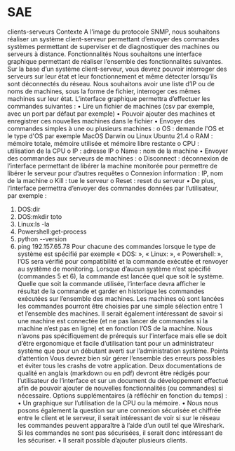 # SAE
 clients-serveurs
Contexte
A l’image du protocole SNMP, nous souhaitons réaliser un système client-serveur permettant
d’envoyer des commandes systèmes permettant de superviser et de diagnostiquer des
machines ou serveurs à distance.
Fonctionnalités
Nous souhaitons une interface graphique permettant de réaliser l’ensemble des
fonctionnalités suivantes. Sur la base d’un système client-serveur, vous devrez pouvoir
interroger des serveurs sur leur état et leur fonctionnement et même détecter lorsqu’ils sont
déconnectés du réseau. Nous souhaitons avoir une liste d’IP ou de noms de machines, sous la
forme de fichier, interroger ces mêmes machines sur leur état.
L’interface graphique permettra d’effectuer les commandes suivantes :
• Lire un fichier de machines (csv par exemple, avec un port par défaut par exemple)
• Pouvoir ajouter des machines et enregistrer ces nouvelles machines dans le fichier
• Envoyer des commandes simples à une ou plusieurs machines :
o OS : demande l'OS et le type d'OS par exemple MacOS Darwin ou Linux
Ubuntu 21.4
o RAM : mémoire totale, mémoire utilisée et mémoire libre restante
o CPU : utilisation de la CPU
o IP : adresse IP
o Name : nom de la machine
• Envoyer des commandes aux serveurs de machines :
o Disconnect : déconnexion de l’interface permettant de libérer la machine
monitorée pour permettre de libérer le serveur pour d’autres requêtes
o Connexion information : IP, nom de la machine
o Kill : tue le serveur
o Reset : reset du serveur
• De plus, l’interface permettra d’envoyer des commandes données par l’utilisateur, par
exemple :
1. DOS:dir
2. DOS:mkdir toto
3. Linux:ls -la
4. Powershell:get-process
5. python --version
6. ping 192.157.65.78
Pour chacune des commandes lorsque le type de système est spécifié par exemple
« DOS: », « Linux: », « Powershell: », l’OS sera vérifié pour compatibilité et la
commande exécutée et renvoyer au système de monitoring. Lorsque d’aucun système
n’est spécifié (commandes 5 et 6), la commande est lancée quel que soit le système.
Quelle que soit la commande utilisée, l’interface devra afficher le résultat de la commande et
garder en historique les commandes exécutées sur l’ensemble des machines. Les machines où
sont lancées les commandes pourront être choisies par une simple sélection entre 1 et
l’ensemble des machines. Il serait également intéressant de savoir si une machine est
connectée (et ne pas lancer de commandes si la machine n’est pas en ligne) et en fonction
l’OS de la machine.
Nous n’avons pas spécifiquement de prérequis sur l’interface mais elle se doit d’être
ergonomique et facile d’utilisation tant pour un administrateur système que pour un débutant
averti sur l’administration système.
Points d’attention
Vous devrez bien sûr gérer l’ensemble des erreurs possibles et éviter tous les crashs de votre
application.
Deux documentations de qualité en anglais (markdown ou en pdf) devront être rédigés pour
l’utilisateur de l’interface et sur un document du développement effectué afin de pouvoir
ajouter de nouvelles fonctionnalités (ou commandes) si nécessaire.
Options supplémentaires (à réfléchir en fonction du temps) :
• Un graphique sur l’utilisation de la CPU ou la mémoire.
• Nous nous posons également la question sur une connexion sécurisée et chiffrée entre
le client et le serveur, il serait intéressant de voir si sur le réseau les commandes
peuvent apparaître à l’aide d’un outil tel que Wireshark. Si les commandes ne sont pas
sécurisées, il serait donc intéressant de les sécuriser.
• Il serait possible d’ajouter plusieurs clients.
